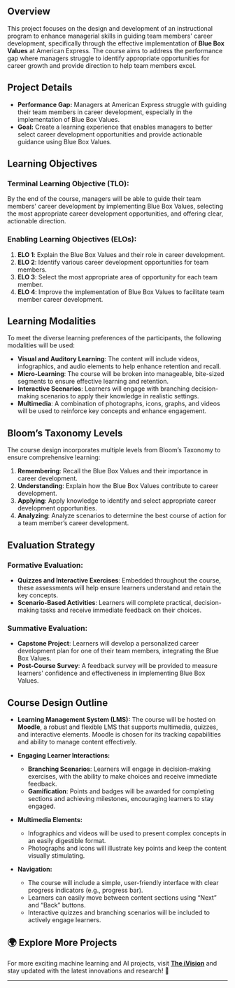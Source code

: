 ## Overview

This project focuses on the design and development of an instructional program to enhance managerial skills in guiding team members' career development, specifically through the effective implementation of **Blue Box Values** at American Express. The course aims to address the performance gap where managers struggle to identify appropriate opportunities for career growth and provide direction to help team members excel.

## Project Details

- **Performance Gap:** Managers at American Express struggle with guiding their team members in career development, especially in the implementation of Blue Box Values.
- **Goal:** Create a learning experience that enables managers to better select career development opportunities and provide actionable guidance using Blue Box Values.

## Learning Objectives

### **Terminal Learning Objective (TLO):**
By the end of the course, managers will be able to guide their team members' career development by implementing Blue Box Values, selecting the most appropriate career development opportunities, and offering clear, actionable direction.

### **Enabling Learning Objectives (ELOs):**
1. **ELO 1**: Explain the Blue Box Values and their role in career development.
2. **ELO 2**: Identify various career development opportunities for team members.
3. **ELO 3**: Select the most appropriate area of opportunity for each team member.
4. **ELO 4**: Improve the implementation of Blue Box Values to facilitate team member career development.

## Learning Modalities

To meet the diverse learning preferences of the participants, the following modalities will be used:
- **Visual and Auditory Learning**: The content will include videos, infographics, and audio elements to help enhance retention and recall.
- **Micro-Learning**: The course will be broken into manageable, bite-sized segments to ensure effective learning and retention.
- **Interactive Scenarios**: Learners will engage with branching decision-making scenarios to apply their knowledge in realistic settings.
- **Multimedia**: A combination of photographs, icons, graphs, and videos will be used to reinforce key concepts and enhance engagement.

## Bloom’s Taxonomy Levels

The course design incorporates multiple levels from Bloom’s Taxonomy to ensure comprehensive learning:
1. **Remembering**: Recall the Blue Box Values and their importance in career development.
2. **Understanding**: Explain how the Blue Box Values contribute to career development.
3. **Applying**: Apply knowledge to identify and select appropriate career development opportunities.
4. **Analyzing**: Analyze scenarios to determine the best course of action for a team member’s career development.

## Evaluation Strategy

### **Formative Evaluation:**
- **Quizzes and Interactive Exercises**: Embedded throughout the course, these assessments will help ensure learners understand and retain the key concepts.
- **Scenario-Based Activities**: Learners will complete practical, decision-making tasks and receive immediate feedback on their choices.

### **Summative Evaluation:**
- **Capstone Project**: Learners will develop a personalized career development plan for one of their team members, integrating the Blue Box Values.
- **Post-Course Survey**: A feedback survey will be provided to measure learners' confidence and effectiveness in implementing Blue Box Values.

## Course Design Outline

- **Learning Management System (LMS):** The course will be hosted on **Moodle**, a robust and flexible LMS that supports multimedia, quizzes, and interactive elements. Moodle is chosen for its tracking capabilities and ability to manage content effectively.
  
- **Engaging Learner Interactions:**
  - **Branching Scenarios**: Learners will engage in decision-making exercises, with the ability to make choices and receive immediate feedback.
  - **Gamification**: Points and badges will be awarded for completing sections and achieving milestones, encouraging learners to stay engaged.
  
- **Multimedia Elements:**
  - Infographics and videos will be used to present complex concepts in an easily digestible format.
  - Photographs and icons will illustrate key points and keep the content visually stimulating.

- **Navigation:**
  - The course will include a simple, user-friendly interface with clear progress indicators (e.g., progress bar).
  - Learners can easily move between content sections using “Next” and “Back” buttons.
  - Interactive quizzes and branching scenarios will be included to actively engage learners.


## 🌍 Explore More Projects  
For more exciting machine learning and AI projects, visit **[The iVision](https://theivision.wordpress.com/)** and stay updated with the latest innovations and research! 🚀  

---
